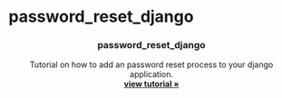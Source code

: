 # password_reset_django

<p align="center">
    

  <h3 align="center">password_reset_django</h3>

  <p align="center">
    Tutorial on how to add an password reset process to your django application.
    <br />
    <a href="https://www.thedjangoguy.com/documentation/google-authentication/"><strong>view tutorial »</strong></a>
    <br />
  </p>
</p>
